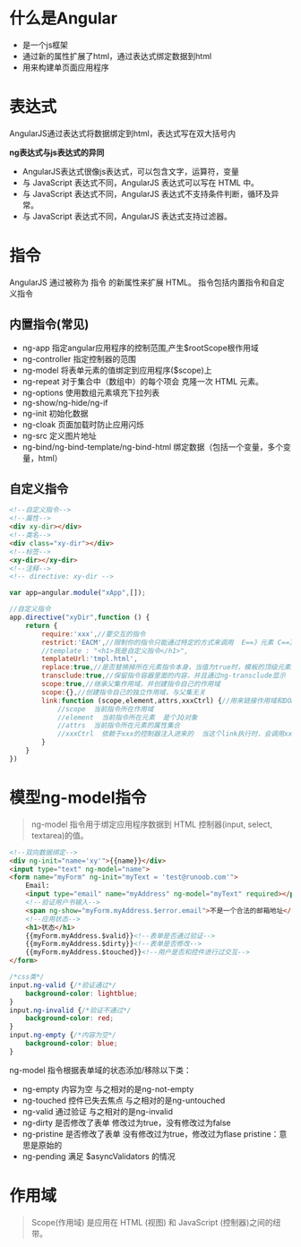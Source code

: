 # 什么是Angular
- 是一个js框架
- 通过新的属性扩展了html，通过表达式绑定数据到html
- 用来构建单页面应用程序

# 表达式
AngularJS通过表达式将数据绑定到html，表达式写在双大括号内

**ng表达式与js表达式的异同**
- AngularJS表达式很像js表达式，可以包含文字，运算符，变量
- 与 JavaScript 表达式不同，AngularJS 表达式可以写在 HTML 中。
- 与 JavaScript 表达式不同，AngularJS 表达式不支持条件判断，循环及异常。
- 与 JavaScript 表达式不同，AngularJS 表达式支持过滤器。

# 指令
AngularJS 通过被称为 指令 的新属性来扩展 HTML。
指令包括内置指令和自定义指令

## 内置指令(常见)
- ng-app 指定angular应用程序的控制范围,产生$rootScope根作用域
- ng-controller 指定控制器的范围
- ng-model 将表单元素的值绑定到应用程序($scope)上
- ng-repeat 对于集合中（数组中）的每个项会 克隆一次 HTML 元素。
- ng-options 使用数组元素填充下拉列表
- ng-show/ng-hide/ng-if 
- ng-init 初始化数据
- ng-cloak  页面加载时防止应用闪烁
- ng-src 定义图片地址
- ng-bind/ng-bind-template/ng-bind-html  绑定数据（包括一个变量，多个变量，html）

## 自定义指令
```html
<!--自定义指令-->
<!--属性-->
<div xy-dir></div>
<!--类名-->
<div class="xy-dir"></div>
<!--标签-->
<xy-dir></xy-dir>
<!--注释-->
<!-- directive: xy-dir -->
```

```javascript
var app=angular.module("xApp",[]);

//自定义指令
app.directive("xyDir",function () {
    return {
        require:'xxx',//要交互的指令
        restrict:'EACM',//限制你的指令只能通过特定的方式来调用  E==》元素 C==》类名 M==》注释  A==》属性
        //template : "<h1>我是自定义指令</h1>",
        templateUrl:'tmpl.html',
        replace:true,//是否替换掉所在元素指令本身，当值为true时，模板的顶级元素只能有一个
        transclude:true,//保留指令容器里面的内容，并且通过ng-transclude显示
        scope:true,//继承父集作用域，并创建指令自己的作用域
        scope:{},//创建指令自己的独立作用域，与父集无关
        link:function (scope,element,attrs,xxxCtrl) {//用来链接作用域和DOM视图
            //scope  当前指令所在作用域
            //element  当前指令所在元素  是个JQ对象
            //attrs  当前指令所在元素的属性集合
            //xxxCtrl  依赖于xxx的控制器注入进来的  当这个link执行时，会调用xxx的link函数
        }
    }
})
```

# 模型ng-model指令
> ng-model 指令用于绑定应用程序数据到 HTML 控制器(input, select, textarea)的值。

```html
<!--双向数据绑定-->
<div ng-init="name='xy'">{{name}}</div>
<input type="text" ng-model="name">
<form name="myForm" ng-init="myText = 'test@runoob.com'">
    Email:
    <input type="email" name="myAddress" ng-model="myText" required></p>
    <!--验证用户书输入-->
    <span ng-show="myForm.myAddress.$error.email">不是一个合法的邮箱地址</span>
    <!--应用状态-->
    <h1>状态</h1>
    {{myForm.myAddress.$valid}}<!--表单是否通过验证-->
    {{myForm.myAddress.$dirty}}<!--表单是否修改-->
    {{myForm.myAddress.$touched}}<!--用户是否和控件进行过交互-->
</form>
```

```css
/*css类*/
input.ng-valid {/*验证通过*/
    background-color: lightblue;
}
input.ng-invalid {/*验证不通过*/
    background-color: red;
}
input.ng-empty {/*内容为空*/
    background-color: blue;
}
```

ng-model 指令根据表单域的状态添加/移除以下类：
- ng-empty 内容为空  与之相对的是ng-not-empty
- ng-touched 控件已失去焦点 与之相对的是ng-untouched
- ng-valid 通过验证 与之相对的是ng-invalid
- ng-dirty 是否修改了表单 修改过为true，没有修改过为false
- ng-pristine 是否修改了表单 没有修改过为true，修改过为flase  pristine：意思是原始的
- ng-pending 满足 $asyncValidators 的情况

# 作用域
> Scope(作用域) 是应用在 HTML (视图) 和 JavaScript (控制器)之间的纽带。
